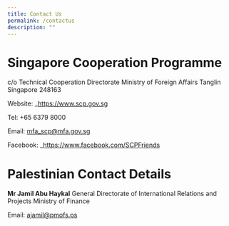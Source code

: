 ```yaml
---
title: Contact Us
permalink: /contactus
description: ""
---
```


# Singapore Cooperation Programme
c/o Technical Cooperation Directorate
Ministry of Foreign Affairs
Tanglin
Singapore 248163

Website: _https://www.scp.gov.sg

Tel: +65 6379 8000

Email: mfa_scp@mfa.gov.sg

Facebook: _https://www.facebook.com/SCPFriends

# Palestinian Contact Details

**Mr Jamil Abu Haykal**
General Directorate of International Relations and Projects
Ministry of Finance

Email: ajamil@pmofs.ps


